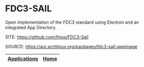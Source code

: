 # FDC3-SAIL

 Open implementation of the FDC3 standard using Electron and an 
 integrated App Directory.

 SITE: https://github.com/finos/FDC3-Sail

 SOURCE: https://aur.archlinux.org/packages/fdc3-sail-appimage

 | [Applications](https://portable-linux-apps.github.io/apps.html) | [Home](https://portable-linux-apps.github.io)
 | --- | --- |
